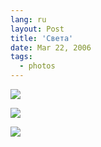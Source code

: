 ```yaml
---
lang: ru
layout: Post
title: 'Света'
date: Mar 22, 2006
tags:
  - photos
---
```


![](/images/blog/MG-2794.jpg)

<!--more-->

![](/images/blog/MG-2732.jpg)

![](/images/blog/MG-2713.jpg)

